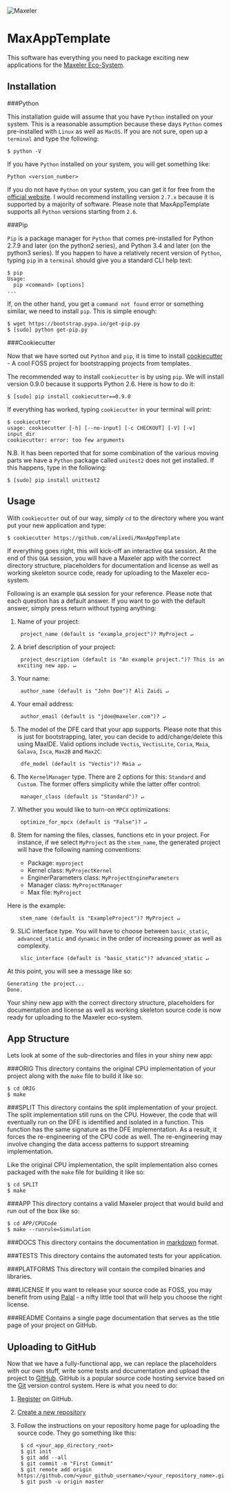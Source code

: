 ![Maxeler](https://cloud.githubusercontent.com/assets/3349430/6785679/0d04535a-d17f-11e4-9a57-c3af346a7f95.png)

MaxAppTemplate
==============

This software has everything you need to package exciting new applications  for the [Maxeler Eco-System](http://appgallery.maxeler.com/).


Installation
------------

###Python

This installation guide will assume that you have `Python` installed on your system. This is a reasonable assumption because these days `Python` comes pre-installed with `Linux` as well as `MacOS`. If you are not sure, open up a `terminal` and type the following:

    $ python -V

If you have `Python` installed on your system, you will get something like:

    Python <version_number>
    
If you do not have `Python` on your system, you can get it for free from the [official website](https://www.python.org/downloads/release/python-279/). I would recommend installing version `2.7.x` because it is supported by a majority of software. Please note that MaxAppTemplate supports all `Python` versions starting from `2.6`. 

###Pip

`Pip` is a package manager for `Python` that comes pre-installed for Python 2.7.9 and later (on the python2 series), and Python 3.4 and later (on the python3 series). If you happen to have a relatively recent version of `Python`, typing `pip` in a `terminal` should give you a standard CLI help text:

    $ pip
    Usage:   
      pip <command> [options]
    ...

If, on the other hand, you get a `command not found` error or something similar, we need to install `pip`. This is simple enough:

    $ wget https://bootstrap.pypa.io/get-pip.py
    $ [sudo] python get-pip.py

###Cookiecutter

Now that we have sorted out `Python` and `pip`, it is time to install [cookiecutter](https://github.com/audreyr/cookiecutter) - A cool FOSS project for bootstrapping projects from templates. 

The recommended way to install `cookiecutter` is by using `pip`. We will install version 0.9.0 because it supports Python 2.6. Here is how to do it:

    $ [sudo] pip install cookiecutter==0.9.0

If everything has worked, typing `cookiecutter` in your terminal will print:

    $ cookiecutter
    usage: cookiecutter [-h] [--no-input] [-c CHECKOUT] [-V] [-v] input_dir
    cookiecutter: error: too few arguments
    
N.B. It has been reported that for some combination of the various moving parts we have a `Python` package called `unitest2` does not get installed. If this happens, type in the following:

    $ [sudo] pip install unittest2

Usage
-----

With `cookiecutter` out of our way, simply `cd` to the directory where you want put your new application and type:

    $ cookiecutter https://github.com/alixedi/MaxAppTemplate

If everything goes right, this will kick-off an interactive `Q&A` session. At the end of this `Q&A` session, you will have a Maxeler app with the correct directory structure, placeholders for documentation and license as well as working skeleton source code, ready for uploading to the Maxeler eco-system. 

Following is an example `Q&A` session for your reference. Please note that each question has a default answer. If you want to go with the default answer, simply press return without typing anything:

1. Name of your project:

        project_name (default is "example_project")? MyProject ↵

2. A brief description of your project:

        project_description (default is "An example project.")? This is an exciting new app. ↵

3. Your name:

        author_name (default is "John Doe")? Ali Zaidi ↵

4. Your email address:

        author_email (default is "jdoe@maxeler.com")? ↵

5. The model of the DFE card that your app supports. Please note that this is just for bootstrapping, later, you can decide to add/change/delete this using MaxIDE. Valid options include `Vectis`, `VectisLite`, `Coria`, `Maia`, `Galava`, `Isca`, `Max2B` and `Max2C`:

        dfe_model (default is "Vectis")? Maia ↵

6. The `KernelManager` type. There are 2 options for this: `Standard` and `Custom`. The former offers simplicity while the latter offer control:

        manager_class (default is "Standard")? ↵
        
7. Whether you would like to turn-on `MPCX` optimizations:

        optimize_for_mpcx (default is "False")? ↵

8. Stem for naming the files, classes, functions etc in your project. For instance, if we select `MyProject` as the `stem_name`, the generated project will have the following naming conventions:

    * Package: `myproject`
    * Kernel class: `MyProjectKernel`
    * EnginerParameters class: `MyProjectEngineParameters`
    * Manager class: `MyProjectManager`
    * Max file: `MyProject`

  Here is the example:
  
        stem_name (default is "ExampleProject")? MyProject ↵

9. SLiC interface type. You will have to choose between `basic_static`, `advanced_static` and `dynamic` in the order of increasing power as well as complexity.

        slic_interface (default is "basic_static")? advanced_static ↵

At this point, you will see a message like so:

    Generating the project...
    Done.

Your shiny new app with the correct directory structure, placeholders for documentation and license as well as working skeleton source code is now ready for uploading to the Maxeler eco-system. 

App Structure
-------------

Lets look at some of the sub-directories and files in your shiny new app:

###ORIG
This directory contains the original CPU implementation of your project along with the `make` file to build it like so:

    $ cd ORIG
    $ make

###SPLIT
This directory contains the split implementation of your project. The split implementation still runs on the CPU. However, the code that will eventually run on the DFE is identified and isolated in a function. This function has the same  signature as the DFE implementation. As a result, it forces the re-engineering of the CPU code as well. The re-engineering may involve changing the data access patterns to support streaming implementation. 

Like the original CPU implementation, the split implementation also comes packaged with the `make` file for building it like so:

    $ cd SPLIT
    $ make
    
###APP
This directory contains a valid Maxeler project that would build and run out of the box like so:

    $ cd APP/CPUCode
    $ make --runrule=Simulation
    
###DOCS
This directory contains the documentation in [markdown](daringfireball.net/projects/markdown/syntax
) format.

###TESTS
This directory contains the automated tests for your application. 

###PLATFORMS
This directory will contain the compiled binaries and libraries.

###LICENSE
If you want to release your source code as FOSS, you may benefit from using [Palal](https://github.com/alixedi/palal) - a nifty little tool that will help you choose the right license.

###README
Contains a single page documentation that serves as the title page of your project on GitHub.


Uploading to GitHub
-------------------
Now that we have a fully-functional app, we can replace the placeholders with our own stuff, write some tests and documentation and upload the project to [GitHub](http://github.com). GitHub is a popular source code hosting service based on  the [Git](http://git-scm.com) version control system. Here is what you need to do:

1. [Register](https://help.github.com/articles/signing-up-for-a-new-github-account/) on GitHub. 
2. [Create a new repository](https://help.github.com/articles/creating-a-new-repository/) 
3. Follow the instructions on your repository home page for uploading the source code. They go something like this:

        $ cd <your_app_directory_root>
        $ git init
        $ git add --all
        $ git commit -m "First Commit"
        $ git remote add origin https://github.com/<your_github_username>/<your_repository_name>.git
        $ git push -u origin master

